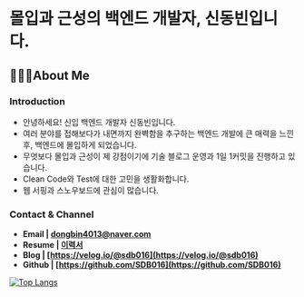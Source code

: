 
# 몰입과 근성의 백엔드 개발자, 신동빈입니다.

## 🙋🏻‍♂️**About Me**


### **Introduction**

- 안녕하세요! 신입 백엔드 개발자 신동빈입니다.
- 여러 분야를 접해보다가 내면까지 완벽함을 추구하는 백엔드 개발에 
큰 매력을 느낀 후, 백엔드에 몰입하게 되었습니다.
- 무엇보다 몰입과 근성이 제 강점이기에 기술 블로그 운영과 1일 1커밋을 진행하고 있습니다.
- Clean Code와 Test에 대한 고민을 생활화합니다.
- 웹 서핑과 스노우보드에 관심이 많습니다.

### **Contact & Channel**

- **Email | dongbin4013@naver.com**
- **Resume | [이력서](https://automatic-skate-705.notion.site/f490ed4f7c3e4914ad1dffa2ec8fca4d)**
- **Blog | [https://velog.io/@sdb016](https://velog.io/@sdb016)**
- **Github | [https://github.com/SDB016](https://github.com/SDB016)**


[![Top Langs](https://github-readme-stats.vercel.app/api/top-langs/?username=SDB016&hide=Jupyter%20Notebook,javascript,python&layout=compact)](https://github.com/SDB016/github-readme-stats)

